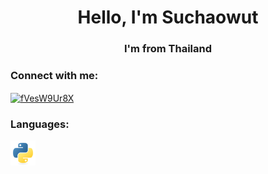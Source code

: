 <h1 align="center">Hello, I'm Suchaowut</h1>
<h3 align="center">I'm from Thailand</h3>

<h3 align="left">Connect with me:</h3>
<p align="left">
<a href="https://discord.gg/fVesW9Ur8X" target="blank"><img align="center" src="https://raw.githubusercontent.com/rahuldkjain/github-profile-readme-generator/master/src/images/icons/Social/discord.svg" alt="fVesW9Ur8X" height="30" width="40" /></a>
</p>

<h3 align="left">Languages:</h3>
<p align="left"> <a href="https://www.python.org" target="_blank" rel="noreferrer"> <img src="https://raw.githubusercontent.com/devicons/devicon/master/icons/python/python-original.svg" alt="python" width="40" height="40"/> </a> </p>

